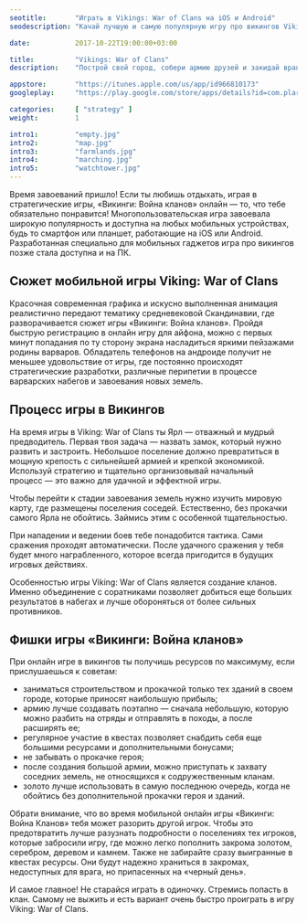 ```yaml
---
seotitle:		"Играть в Vikings: War of Clans на iOS и Android"
seodescription:	"Качай лучшую и самую популярную игру про викингов Vikings: War of Clans на айфон и андроид."

date:			2017-10-22T19:00:00+03:00

title:			"Vikings: War of Clans"
description:	"Построй свой город, собери армию друзей и закидай вражеского короля топорами"

appstore:		"https://itunes.apple.com/us/app/id966810173"
googleplay:		"https://play.google.com/store/apps/details?id=com.plarium.vikings"

categories:		[ "strategy" ]
weight:			1

intro1:			"empty.jpg"
intro2:			"map.jpg"
intro3:			"farmlands.jpg"
intro4:			"marching.jpg"
intro5:			"watchtower.jpg"
---
```

Время завоеваний пришло! Если ты любишь отдыхать, играя в стратегические игры, «Викинги: Война кланов» онлайн — то, что тебе обязательно понравится! Многопользовательская игра завоевала широкую популярность и доступна на любых мобильных устройствах, будь то смартфон или планшет, работающие на iOS или Android. Разработанная специально для мобильных гаджетов игра про викингов позже стала доступна и на ПК.

## Сюжет мобильной игры Viking: War of Сlans 

Красочная современная графика и искусно выполненная анимация реалистично передают тематику средневековой Скандинавии, где разворачивается сюжет игры «Викинги: Война кланов». Пройдя быструю регистрацию в онлайн игру для айфона, можно с первых минут попадания по ту сторону экрана насладиться яркими пейзажами родины варваров. Обладатель телефонов на андроиде получит не меньшее удовольствие от игры, где постоянно происходят стратегические разработки, различные перипетии в процессе варварских набегов и завоевания новых земель.

## Процесс игры в Викингов

На время игры в Viking: War of Сlans ты Ярл — отважный и мудрый предводитель. Первая твоя задача — назвать замок, который нужно развить и застроить. Небольшое поселение должно превратиться в мощную крепость с сильнейшей армией и крепкой экономикой. Используй стратегию и тщательно организовывай начальный процесс — это важно для удачной и эффектной игры.

Чтобы перейти к стадии завоевания земель нужно изучить мировую карту, где размещены поселения соседей. Естественно, без прокачки самого Ярла не обойтись. Займись этим с особенной тщательностью.

При нападении и ведении боев тебе понадобится тактика. Сами сражения проходят автоматически. После удачного сражения у тебя будет много награбленного, которое всегда пригодится в будущих игровых действиях.

Особенностью игры Viking: War of Сlans является создание кланов. Именно объединение с соратниками позволяет добиться еще больших результатов в набегах и лучше обороняться от более сильных противников.

## Фишки игры «Викинги: Война кланов»

При онлайн игре в викингов ты получишь ресурсов по максимуму, если прислушаешься к советам:

- заниматься строительством и прокачкой только тех зданий в своем городе, которые приносят наибольшую прибыль;
- армию лучше создавать поэтапно — сначала небольшую, которую можно разбить на отряды и отправлять в походы, а после расширять ее;
- регулярное участие в квестах позволяет снабдить себя еще большими ресурсами и дополнительными бонусами;
- не забывать о прокачке героя;
- после создания большой армии, можно приступать к захвату соседних земель, не относящихся к содружественным кланам.
- золото лучше использовать в самую последнюю очередь, когда не обойтись без дополнительной прокачки героя и зданий.

Обрати внимание, что во время мобильной онлайн игры «Викинги: Война Кланов» тебя может разорить другой игрок. Чтобы это предотвратить лучше разузнать подробности о поселениях тех игроков, которые забросили игру, где можно легко пополнить закрома золотом, серебром, деревом и камнем. Также не забирайте сразу выигранные в квестах ресурсы. Они будут надежно храниться в закромах, недоступных для врага, но припасенных на «черный день».

И самое главное! Не старайся играть в одиночку. Стремись попасть в клан. Самому не выжить и есть вариант очень быстро проиграть в игру Viking: War of Сlans.